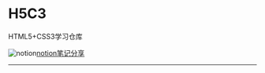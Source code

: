 # H5C3
HTML5+CSS3学习仓库

![notion][notion][notion笔记分享][note]

---
[notion]: https://www.notion.so/image/https%3A%2F%2Fs3-us-west-2.amazonaws.com%2Fsecure.notion-static.com%2Fff307fed-4664-46b0-8de1-6fdcc1e937b2%2FNotion-logo.png?table=block&id=83715d77-03ee-4b86-99b5-e659a4712dd8&width=90&userId=bf50f103-8a3f-404d-8c38-c2993c8800ab&cache=v2
[note]: https://www.notion.so/sandwichnote/ed95cd5341524f5e8e2cab72c32c0d20?v=8b4131eb417d4a3789b18ea2c2838201
